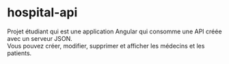 # hospital-api

Projet étudiant qui est une application Angular qui consomme une API créée avec un serveur JSON.  
Vous pouvez créer, modifier, supprimer et afficher les médecins et les patients.
